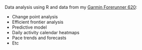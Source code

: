 Data analysis using R and data from my [Garmin Forerunner 620](https://buy.garmin.com/en-US/US/gifts/forerunner-620/prod122785.html):

* Change point analysis
* Efficient frontier analysis
* Predictive model
* Daily activity calendar heatmaps
* Pace trends and forecasts
* Etc
